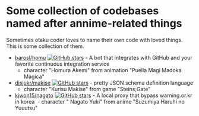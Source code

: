 # Some collection of codebases named after annime-related things

Sometimes otaku coder loves to name their own code with loved things. This is some collection of them.

- [barosl/homu](https://github.com/barosl/homu) [![GitHub stars](https://img.shields.io/github/stars/barosl/homu.svg)](https://github.com/barosl/homu/stargazers) - A bot that integrates with GitHub and your favorite continuous integration service
  - character "Homura Akemi" from animation "Puella Magi Madoka Magica"
- [disjukr/makise](https://github.com/disjukr/makise) [![GitHub stars](https://img.shields.io/github/stars/disjukr/makise.svg)](https://github.com/disjukr/makise/stargazers) - pretty JSON schema definition language
  - character "Kurisu Makise" from game "Steins;Gate"
- [kjwon15/nagato](https://github.com/Kjwon15/nagato) [![GitHub stars](https://img.shields.io/github/stars/Kjwon15/nagato.svg)](https://github.com/Kjwon15/nagato/stargazers) - A local proxy that bypass warning.or.kr in korea
  - character " Nagato Yuki" from anime "Suzumiya Haruhi no Yuuutsu"
